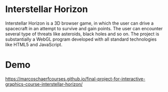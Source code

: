 # Interstellar Horizon

Interstellar Horizon is a 3D browser game, in which the user can drive a spacecraft in an attempt to survive and gain points. The user can encounter several type of threats like asteroids, black holes and so on. The project is substantially a WebGL program developed with all standard technologies like HTML5 and JavaScript. 

# Demo

https://marcoschaerfcourses.github.io/final-project-for-interactive-graphics-course-interstellar-horizon/

